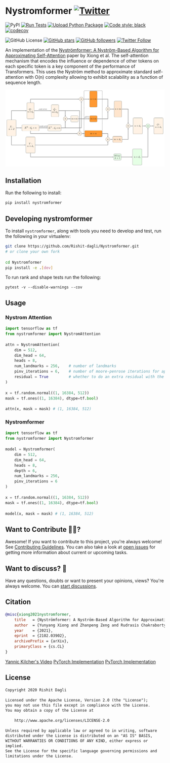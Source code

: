 # Nystromformer [![Twitter](https://img.shields.io/twitter/url?style=social&url=https%3A%2F%2Fgithub.com%2FRishit-dagli%2FNystromformer)](https://twitter.com/intent/tweet?text=Wow:&url=https%3A%2F%2Fgithub.com%2FRishit-dagli%2FNystromformer)

![PyPI](https://img.shields.io/pypi/v/Nystromformer)
[![Run Tests](https://github.com/Rishit-dagli/Nystromformer/actions/workflows/tests.yml/badge.svg)](https://github.com/Rishit-dagli/Nystromformer/actions/workflows/tests.yml)
[![Upload Python Package](https://github.com/Rishit-dagli/Nystromformer/actions/workflows/python-publish.yml/badge.svg)](https://github.com/Rishit-dagli/Nystromformer/actions/workflows/python-publish.yml)
[![Code style: black](https://img.shields.io/badge/code%20style-black-000000.svg)](https://github.com/psf/black)
[![codecov](https://codecov.io/gh/Rishit-dagli/Nystromformer/branch/main/graph/badge.svg?token=CTXN1T8P2Q)](https://codecov.io/gh/Rishit-dagli/Nystromformer)


![GitHub License](https://img.shields.io/github/license/Rishit-dagli/Nystromformer)
[![GitHub stars](https://img.shields.io/github/stars/Rishit-dagli/Nystromformer?style=social)](https://github.com/Rishit-dagli/Nystromformer/stargazers)
[![GitHub followers](https://img.shields.io/github/followers/Rishit-dagli?label=Follow&style=social)](https://github.com/Rishit-dagli)
[![Twitter Follow](https://img.shields.io/twitter/follow/rishit_dagli?style=social)](https://twitter.com/intent/follow?screen_name=rishit_dagli)

An implementation of the [Nyströmformer: A Nyström-Based Algorithm for Approximating Self-Attention](https://arxiv.org/abs/2102.03902) paper by Xiong et al. The self-attention mechanism that encodes the influence or dependence of other tokens on each specific token is a key component of the performance of Transformers. This uses the Nyström method to approximate standard self-attention with O(n) complexity allowing to exhibit scalability as a function of sequence length.

![](media/nystromformer.png)

## Installation

Run the following to install:

```sh
pip install nystromformer
```

## Developing nystromformer

To install `nystromformer`, along with tools you need to develop and test, run the following in your virtualenv:

```sh
git clone https://github.com/Rishit-dagli/Nystromformer.git
# or clone your own fork

cd Nystromformer
pip install -e .[dev]
```

To run rank and shape tests run the following:

```
pytest -v --disable-warnings --cov
```

## Usage

### Nystrom Attention

```py
import tensorflow as tf
from nystromformer import NystromAttention

attn = NystromAttention(
    dim = 512,
    dim_head = 64,
    heads = 8,
    num_landmarks = 256,    # number of landmarks
    pinv_iterations = 6,    # number of moore-penrose iterations for approximating pinverse. 6 was recommended by the paper
    residual = True         # whether to do an extra residual with the value or not. supposedly faster convergence if turned on
)

x = tf.random.normal((1, 16384, 512))
mask = tf.ones((1, 16384), dtype=tf.bool)

attn(x, mask = mask) # (1, 16384, 512)
```

### Nystromformer

```py
import tensorflow as tf
from nystromformer import Nystromformer

model = Nystromformer(
    dim = 512,
    dim_head = 64,
    heads = 8,
    depth = 6,
    num_landmarks = 256,
    pinv_iterations = 6
)

x = tf.random.normal((1, 16384, 512))
mask = tf.ones((1, 16384), dtype=tf.bool)

model(x, mask = mask) # (1, 16384, 512)
```

## Want to Contribute 🙋‍♂️?

Awesome! If you want to contribute to this project, you're always welcome! See [Contributing Guidelines](CONTRIBUTING.md). You can also take a look at [open issues](https://github.com/Rishit-dagli/Nystromformer/issues) for getting more information about current or upcoming tasks.

## Want to discuss? 💬

Have any questions, doubts or want to present your opinions, views? You're always welcome. You can [start discussions](https://github.com/Rishit-dagli/Nystromformer/discussions).

## Citation

```bibtex
@misc{xiong2021nystromformer,
    title   = {Nyströmformer: A Nyström-Based Algorithm for Approximating Self-Attention},
    author  = {Yunyang Xiong and Zhanpeng Zeng and Rudrasis Chakraborty and Mingxing Tan and Glenn Fung and Yin Li and Vikas Singh},
    year    = {2021},
    eprint  = {2102.03902},
    archivePrefix = {arXiv},
    primaryClass = {cs.CL}
}
```

[Yannic Kilcher's Video](https://www.youtube.com/watch?v=m-zrcmRd7E4)
[PyTorch Implementation](https://github.com/mlpen/Nystromformer)
[PyTorch Implementation](https://github.com/lucidrains/nystrom-attention)

## License

```
Copyright 2020 Rishit Dagli

Licensed under the Apache License, Version 2.0 (the "License");
you may not use this file except in compliance with the License.
You may obtain a copy of the License at

    http://www.apache.org/licenses/LICENSE-2.0

Unless required by applicable law or agreed to in writing, software
distributed under the License is distributed on an "AS IS" BASIS,
WITHOUT WARRANTIES OR CONDITIONS OF ANY KIND, either express or implied.
See the License for the specific language governing permissions and
limitations under the License.
```

